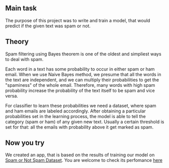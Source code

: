 ## Main task

The purpose of this project was to write and train a model, that would predict if the given text was spam or not.

## Theory

Spam filtering using Bayes theorem is one of the oldest and simpliest ways to deal with spam.

Each word in a text has some probability to occur in either spam or ham email. When we use Naive Bayes method, we presume that all the words in the text are independent, and we can multiply their probabilities to get the "spaminess" of the whole email. Therefore, many words with high spam probability increase the probability of the text itself to be spam and vice versa.

For classifier to learn these probabilities we need a dataset, where spam and ham emails are labeled accordingly. After obtaining a particular probabilities set in the learning process, the model is able to tell the category (spam or ham) of any given new text. Usually a certain threshold is set for that: all the emails with probability above it get marked as spam.   


## Now you try

We created an app, that is based on the results of training our model on [Spam or Not Spam Dataset](https://www.kaggle.com/ozlerhakan/spam-or-not-spam-dataset). You are welcome to check its perfomance [here]()
